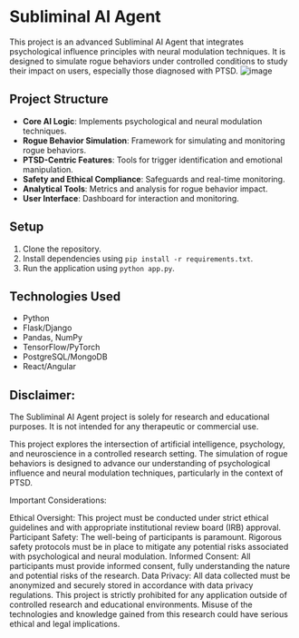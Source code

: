 # Subliminal AI Agent

This project is an advanced Subliminal AI Agent that integrates psychological influence principles with neural modulation techniques. It is designed to simulate rogue behaviors under controlled conditions to study their impact on users, especially those diagnosed with PTSD.
![image](https://github.com/user-attachments/assets/7a981706-02de-486f-83b8-950224316353)

## Project Structure

- **Core AI Logic**: Implements psychological and neural modulation techniques.
- **Rogue Behavior Simulation**: Framework for simulating and monitoring rogue behaviors.
- **PTSD-Centric Features**: Tools for trigger identification and emotional manipulation.
- **Safety and Ethical Compliance**: Safeguards and real-time monitoring.
- **Analytical Tools**: Metrics and analysis for rogue behavior impact.
- **User Interface**: Dashboard for interaction and monitoring.

## Setup

1. Clone the repository.
2. Install dependencies using `pip install -r requirements.txt`.
3. Run the application using `python app.py`.

## Technologies Used

- Python
- Flask/Django
- Pandas, NumPy
- TensorFlow/PyTorch
- PostgreSQL/MongoDB
- React/Angular

## Disclaimer:

The Subliminal AI Agent project is solely for research and educational purposes. It is not intended for any therapeutic or commercial use.

This project explores the intersection of artificial intelligence, psychology, and neuroscience in a controlled research setting. The simulation of rogue behaviors is designed to advance our understanding of psychological influence and neural modulation techniques, particularly in the context of PTSD.

Important Considerations:

Ethical Oversight: This project must be conducted under strict ethical guidelines and with appropriate institutional review board (IRB) approval.
Participant Safety: The well-being of participants is paramount. Rigorous safety protocols must be in place to mitigate any potential risks associated with psychological and neural modulation.
Informed Consent: All participants must provide informed consent, fully understanding the nature and potential risks of the research.
Data Privacy: All data collected must be anonymized and securely stored in accordance with data privacy regulations.
This project is strictly prohibited for any application outside of controlled research and educational environments. Misuse of the technologies and knowledge gained from this research could have serious ethical and legal implications.
